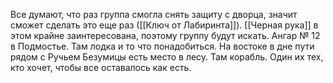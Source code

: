 Все думают, что раз группа смогла снять защиту с дворца, значит сможет сделать это еще раз ([[Ключ от Лабиринта]]). [[Черная рука]] в этом крайне заинтересована, поэтому группу будут искать.
Ангар № 12 в Подмостье. Там лодка и то что понадобиться.
На востоке в дне пути рядом с Ручьем Безумицы есть место в лесу. Там корабль.
Один их тех, кто хочет, чтобы все оставалось как есть.